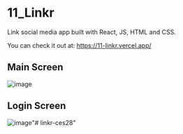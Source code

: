 # 11_Linkr 

Link social media app built with React, JS, HTML and CSS.

You can check it out at: https://11-linkr.vercel.app/
 

## Main Screen
![image](./public/assets/img/preview.png)

## Login Screen
![image](./public/assets/img/preview_login.png)"# linkr-ces28" 

